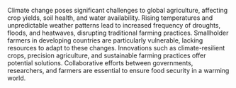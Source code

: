 Climate change poses significant challenges to global agriculture, affecting crop yields, soil health, and water availability. Rising temperatures and unpredictable weather patterns lead to increased frequency of droughts, floods, and heatwaves, disrupting traditional farming practices. Smallholder farmers in developing countries are particularly vulnerable, lacking resources to adapt to these changes. Innovations such as climate-resilient crops, precision agriculture, and sustainable farming practices offer potential solutions. Collaborative efforts between governments, researchers, and farmers are essential to ensure food security in a warming world.